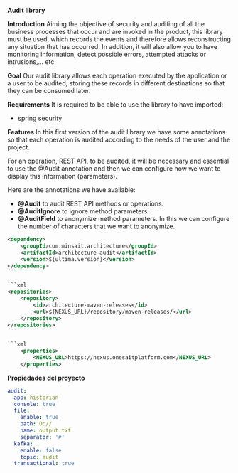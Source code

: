 **Audit library**


**Introduction**
Aiming the objective of security and auditing of all the business processes that occur and are invoked in the product, this library must be used, which records the events and therefore allows reconstructing any situation that has occurred.
In addition, it will also allow you to have monitoring information, detect possible errors, attempted attacks or intrusions,... etc.


**Goal**
Our audit library allows each operation executed by the application or a user to be audited, storing these records in different destinations so that they can be consumed later.


**Requirements**
It is required to be able to use the library to have imported:

*  spring security


**Features**
In this first version of the audit library we have some annotations so that each operation is audited according to the needs of the user and the project.

For an operation, REST API, to be audited, it will be necessary and essential to use the @Audit annotation and then we can configure how we want to display this information (parameters).

Here are the annotations we have available:


* **@Audit** to audit REST API methods or operations.
* **@AuditIgnore** to ignore method parameters.
* **@AuditField** to anonymize method parameters. In this we can configure the number of characters that we want to anonymize.


```xml
<dependency>
	<groupId>com.minsait.architecture</groupId>
	<artifactId>architecture-audit</artifactId>
	<version>${ultima.version}</version>
</dependency>
´´´

```xml
<repositories>
	<repository>
		<id>architecture-maven-releases</id>
		<url>${NEXUS_URL}/repository/maven-releases/</url>
	</repository>
</repositories>
´´´

```xml
	<properties>
		<NEXUS_URL>https://nexus.onesaitplatform.com</NEXUS_URL>
	</properties>
```

**Propiedades del proyecto**

```yaml
audit:
  app: historian
  console: true
  file:
    enable: true
    path: D://
    name: output.txt
    separator: '#'
  kafka:
    enable: false
    topic: audit
  transactional: true
```
  
  